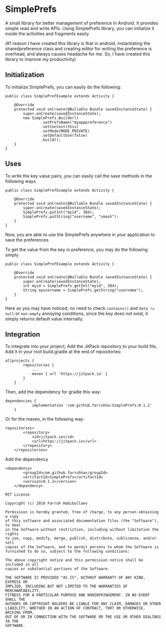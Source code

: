 # SimplePrefs

A small library for better management of preference in Android. It provides simple
read and write APIs. Using SimplePrefs library, you can initialize it inside the activities and fragments easily.

(#1 reason I have created this library is that in android, instantiating the sharedpreference class and creating editor for
writing the preference is overhead, and always causes headache for me. So, I have created this library to improve my productivity)

## Initialization

To initialize SimplePrefs, you can easily do the following:

```
public class SimplePrefExample extends Activity {

    @Override
    protected void onCreate(@Nullable Bundle savedInstanceState) {
        super.onCreate(savedInstanceState);
        new SimplePrefs.Builder()
                .setPrefsName("myapppreference")
                .setContext(this)
                .setMode(MODE_PRIVATE)
                .setDefaultUse(false)
                .build();
    }
}
```

## Uses

To write the key value pairs, you can easily call the save methods in the following ways
```
public class SimplePrefExample extends Activity {

    @Override
    protected void onCreate(@Nullable Bundle savedInstanceState) {
        super.onCreate(savedInstanceState);
        SimplePrefs.putInt("myid", 384);
        SimplePrefs.putString("username", "smash");
    }
}

```
Now, you are able to use the SimplePrefs anywhere in your application to save the preferences

To get the value from the key in preference, you may do the following simply

```
public class SimplePrefExample extends Activity {

    @Override
    protected void onCreate(@Nullable Bundle savedInstanceState) {
        super.onCreate(savedInstanceState);
        int myid = SimplePrefs.getInt("myid", 384);
        String myusername = SimplePrefs.getString("username");
    }
}
```

Here as you may have noticed, no need to check `contains()` and `data != null` or `non-empty` annoying conditions, since the key does not exist,
it simply returns default value internally.

## Integration

To integrate into your project; Add the JitPack repository to your build file,
Add it in your root build.gradle at the end of repositories:

```
allprojects {
		repositories {
			...
			maven { url 'https://jitpack.io' }
		}
	}
```

Then, add the dependency for gradle this way:

```
dependencies {
	        implementation 'com.github.farruhha:SimplePrefs:0.1.2'
	}
```

Or for the maven, in the following way:

```
repositories>
		<repository>
		    <id>jitpack.io</id>
		    <url>https://jitpack.io</url>
		</repository>
	</repositories>
```
Add the dependency
```
<dependency>
	    <groupId>com.github.farruhha</groupId>
	    <artifactId>SimplePrefs</artifactId>
	    <version>0.1.2</version>
	</dependency>
```

```
MIT License

Copyright (c) 2018 Farruh Habibullaev

Permission is hereby granted, free of charge, to any person obtaining a copy
of this software and associated documentation files (the "Software"), to deal
in the Software without restriction, including without limitation the rights
to use, copy, modify, merge, publish, distribute, sublicense, and/or sell
copies of the Software, and to permit persons to whom the Software is
furnished to do so, subject to the following conditions:

The above copyright notice and this permission notice shall be included in all
copies or substantial portions of the Software.

THE SOFTWARE IS PROVIDED "AS IS", WITHOUT WARRANTY OF ANY KIND, EXPRESS OR
IMPLIED, INCLUDING BUT NOT LIMITED TO THE WARRANTIES OF MERCHANTABILITY,
FITNESS FOR A PARTICULAR PURPOSE AND NONINFRINGEMENT. IN NO EVENT SHALL THE
AUTHORS OR COPYRIGHT HOLDERS BE LIABLE FOR ANY CLAIM, DAMAGES OR OTHER
LIABILITY, WHETHER IN AN ACTION OF CONTRACT, TORT OR OTHERWISE, ARISING FROM,
OUT OF OR IN CONNECTION WITH THE SOFTWARE OR THE USE OR OTHER DEALINGS IN THE
SOFTWARE.
```




